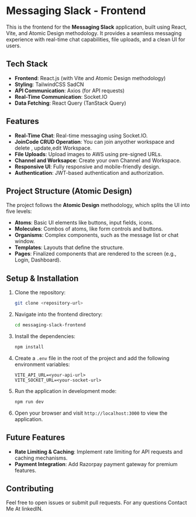 
# Messaging Slack - Frontend

This is the frontend for the **Messaging Slack** application, built using React, Vite, and Atomic Design methodology. It provides a seamless messaging experience with real-time chat capabilities, file uploads, and a clean UI for users.

## Tech Stack
- **Frontend**: React.js (with Vite and Atomic Design methodology)
- **Styling**: TailwindCSS SadCN
- **API Communication**: Axios (for API requests)
- **Real-Time Communication**: Socket.IO
- **Data Fetching**: React Query (TanStack Query)

## Features
- **Real-Time Chat**: Real-time messaging using Socket.IO.
- **JoinCode CRUD Operation**: You can join anyother workspace and delete , update,edit Workspace.
- **File Uploads**: Upload images to AWS using pre-signed URLs.
- **Channel and Worksapce**: Create your own Channel and Workspace.
- **Responsive UI**: Fully responsive and mobile-friendly design.
- **Authentication**: JWT-based authentication and authorization.

## Project Structure (Atomic Design)
The project follows the **Atomic Design** methodology, which splits the UI into five levels:
- **Atoms**: Basic UI elements like buttons, input fields, icons.
- **Molecules**: Combos of atoms, like form controls and buttons.
- **Organisms**: Complex components, such as the message list or chat window.
- **Templates**: Layouts that define the structure.
- **Pages**: Finalized components that are rendered to the screen (e.g., Login, Dashboard).

## Setup & Installation

1. Clone the repository:

   ```bash
   git clone <repository-url>
   ```

2. Navigate into the frontend directory:

   ```bash
   cd messaging-slack-frontend
   ```

3. Install the dependencies:

   ```bash
   npm install
   ```

4. Create a `.env` file in the root of the project and add the following environment variables:

   ```
   VITE_API_URL=<your-api-url>
   VITE_SOCKET_URL=<your-socket-url>
   ```

5. Run the application in development mode:

   ```bash
   npm run dev
   ```

6. Open your browser and visit `http://localhost:3000` to view the application.



## Future Features
- **Rate Limiting & Caching**: Implement rate limiting for API requests and caching mechanisms.
- **Payment Integration**: Add Razorpay payment gateway for premium features.

## Contributing
Feel free to open issues or submit pull requests. For any questions Contact Me At linkedIN.

